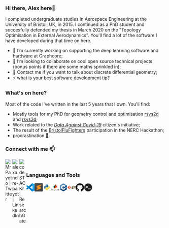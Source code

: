 ### Hi there, Alex here👋

I completed undergraduate studies in Aerospace Engineering at the University of
Bristol, UK, in 2015. I continued as a PhD student and succesfully defended my
thesis in March 2020 on the "Topology Optimisation in External Aerodynamics".
You'll find a lot of the software I have developed during that time on here.

- 🔭 I’m currently working on supporting the deep learning software and hardware at Graphcore;
- 👯 I’m looking to collaborate on cool open source technical projects (bonus points if there are some maths sprinkled in);
- 🧠 Contact me if you want to talk about discrete differential geometry;
- ⚡ what is your best software development tip?

### What's on here?

Most of the code I've written in the last 5 years that I own. You'll find:

- Mostly tools for my PhD for geometry control and optimisation [rsvs2d](https://github.com/payoto/rsvs2d) and [rsvs3d](https://github.com/payoto/rsvs3d);
- Work related to the [_Data Against Covid-19_](https://opencovid19-fr.github.io/) citizen's initiative;
- The result of the [BristolFluFighters](https://github.com/BristolFluFighters/BristolFluFighters_NERCHackathonTwo_Recovery)
  participation in the NERC Hackathon;
- procrastination [👀](https://github.com/payoto/latex_summary).

### Connect with me 📫

[<img align="left" alt="MrPayoto | Twitter" width="22px" src="https://cdn.jsdelivr.net/npm/simple-icons@v3/icons/twitter.svg" />][twitter]
[<img align="left" alt="alexandre-payot | LinkedIn" width="22px" src="https://cdn.jsdelivr.net/npm/simple-icons@v3/icons/linkedin.svg" />][linkedin]
[<img align="left" alt="codeSTACKr | ResearchGate" width="22px" src="https://cdn.jsdelivr.net/npm/simple-icons@v3/icons/researchgate.svg" />][researchgate]

  <br />

### Languages and Tools

<img align="left" alt="Visual Studio Code" 
width="26px" src="https://raw.githubusercontent.com/github/explore/80688e429a7d4ef2fca1e82350fe8e3517d3494d/topics/visual-studio-code/visual-studio-code.png" />
<img align="left" alt="Sublime Text" 
width="26px" src="https://raw.githubusercontent.com/github/explore/80688e429a7d4ef2fca1e82350fe8e3517d3494d/topics/sublime-text/sublime-text.png" />
<img align="left" alt="Python" 
width="26px" src="https://raw.githubusercontent.com/github/explore/80688e429a7d4ef2fca1e82350fe8e3517d3494d/topics/python/python.png" />
<img align="left" alt="Matlab" 
width="26px" src="https://raw.githubusercontent.com/github/explore/80688e429a7d4ef2fca1e82350fe8e3517d3494d/topics/matlab/matlab.png" />
<img align="left" alt="C++" 
width="26px" src="https://raw.githubusercontent.com/github/explore/80688e429a7d4ef2fca1e82350fe8e3517d3494d/topics/cpp/cpp.png" />
<img align="left" alt="Git" 
width="26px" src="https://raw.githubusercontent.com/github/explore/80688e429a7d4ef2fca1e82350fe8e3517d3494d/topics/git/git.png" />
<img align="left" alt="GitHub" 
width="26px" src="https://raw.githubusercontent.com/github/explore/78df643247d429f6cc873026c0622819ad797942/topics/github/github.png" />
<img align="left" alt="Terminal" 
width="26px" src="https://raw.githubusercontent.com/github/explore/80688e429a7d4ef2fca1e82350fe8e3517d3494d/topics/terminal/terminal.png" />

[twitter]: https://twitter.com/MrPayoto
[researchgate]: https://www.researchgate.net/profile/Alexandre_Payot
[linkedin]: https://www.linkedin.com/in/alexandre-payot/
